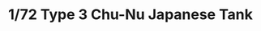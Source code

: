---
layout: product
title: "1/72 Type 3 Chu-Nu Japanese Tank"
price: "1600" 
desc: "Maketa"
img_path: "/assets/img/IBG72057.webp"
brand: "N/A"
available: true
special_offer: false
new: true
soon: false
cat: "010000"
subcat: "013400"
subsubcat: "0N/A"
sifra: "IBG72057"
popular: false
spec: false
---